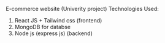 E-commerce website (Univerity project)
Technologies Used:
1) React JS + Tailwind css (frontend)
2) MongoDB for databse
3) Node js (express js)  (backend)
